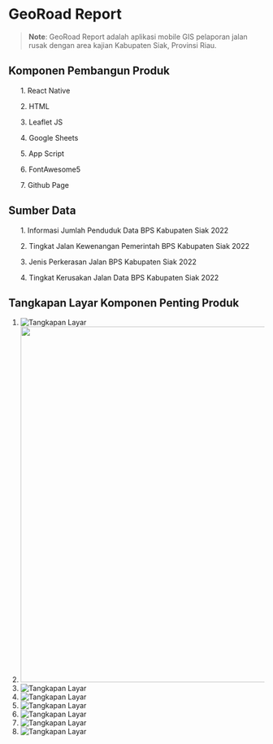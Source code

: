 # GeoRoad Report

>**Note**: GeoRoad Report adalah aplikasi mobile GIS pelaporan jalan rusak dengan area kajian Kabupaten Siak, Provinsi Riau.

## Komponen Pembangun Produk
<ul>1. React Native</ul>
<ul>2. HTML</ul>
<ul>3. Leaflet JS</ul>
<ul>4. Google Sheets</ul>
<ul>5. App Script</ul>
<ul>6. FontAwesome5</ul>
<ul>7. Github Page</ul>

## Sumber Data
<ul>1. Informasi Jumlah Penduduk Data BPS Kabupaten Siak 2022</ul>
<ul>2. Tingkat Jalan Kewenangan Pemerintah BPS Kabupaten Siak 2022</ul>
<ul>3. Jenis Perkerasan Jalan BPS Kabupaten Siak 2022</ul>
<ul>4. Tingkat Kerusakan Jalan Data BPS Kabupaten Siak 2022</ul>

## Tangkapan Layar Komponen Penting Produk
1. ![Tangkapan Layar](src/1.jpg)
2. <img height="700px" src="src/1.jpg">
3. ![Tangkapan Layar](src/2.jpg)
4. ![Tangkapan Layar](src/3.jpg)
5. ![Tangkapan Layar](src/4.jpg)
6. ![Tangkapan Layar](src/5.jpg)
7. ![Tangkapan Layar](src/6.jpg)
8. ![Tangkapan Layar](src/7.jpg)
